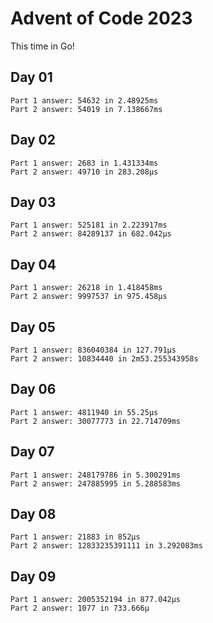 # Advent of Code 2023

This time in Go!

## Day 01
```
Part 1 answer: 54632 in 2.48925ms
Part 2 answer: 54019 in 7.138667ms
```
## Day 02
```
Part 1 answer: 2683 in 1.431334ms
Part 2 answer: 49710 in 283.208µs
```
## Day 03
```
Part 1 answer: 525181 in 2.223917ms
Part 2 answer: 84289137 in 682.042µs
```
## Day 04
```
Part 1 answer: 26218 in 1.418458ms
Part 2 answer: 9997537 in 975.458µs
```
## Day 05
```
Part 1 answer: 836040384 in 127.791µs
Part 2 answer: 10834440 in 2m53.255343958s
```
## Day 06 
```
Part 1 answer: 4811940 in 55.25µs
Part 2 answer: 30077773 in 22.714709ms
```
## Day 07
```
Part 1 answer: 248179786 in 5.300291ms
Part 2 answer: 247885995 in 5.288583ms
```
## Day 08
```
Part 1 answer: 21883 in 852µs
Part 2 answer: 12833235391111 in 3.292083ms
```
## Day 09
```
Part 1 answer: 2005352194 in 877.042µs
Part 2 answer: 1077 in 733.666µ
```
